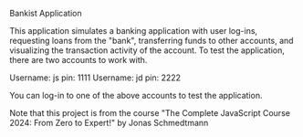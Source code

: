 Bankist Application

This application simulates a banking application with user log-ins, requesting loans from the "bank", transferring funds to other accounts, and visualizing the transaction activity of the account. To test the application, there are two accounts to work with.

Username: js pin: 1111
Username: jd pin: 2222

You can log-in to one of the above accounts to test the application.

Note that this project is from the course "The Complete JavaScript Course 2024: From Zero to Expert!" by Jonas Schmedtmann
